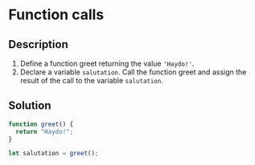 # Function calls

## Description

1. Define a function greet returning the value `'Haydo!'`.
2. Declare a variable `salutation`. Call the function greet and assign the result of the call to the variable `salutation`.

## Solution

```javascript
function greet() {
  return "Haydo!";
}

let salutation = greet();
```